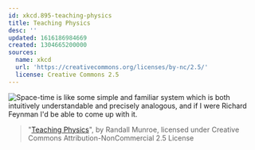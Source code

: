 ```yaml
---
id: xkcd.895-teaching-physics
title: Teaching Physics
desc: ''
updated: 1616186984669
created: 1304665200000
sources:
  name: xkcd
  url: 'https://creativecommons.org/licenses/by-nc/2.5/'
  license: Creative Commons 2.5
---
```

![Space-time is like some simple and familiar system which is both intuitively understandable and precisely analogous, and if I were Richard Feynman I'd be able to come up with it.](https://imgs.xkcd.com/comics/teaching_physics.png)
> "[Teaching Physics](https://xkcd.com/895/)", by Randall Munroe, licensed under Creative Commons Attribution-NonCommercial 2.5 License

